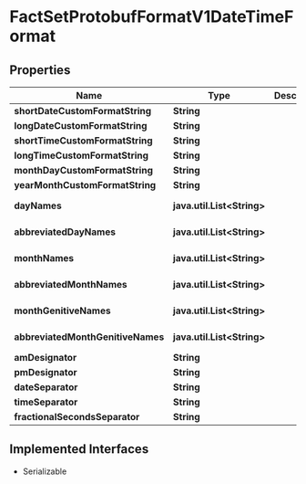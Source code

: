 

# FactSetProtobufFormatV1DateTimeFormat


## Properties

Name | Type | Description | Notes
------------ | ------------- | ------------- | -------------
**shortDateCustomFormatString** | **String** |  |  [optional]
**longDateCustomFormatString** | **String** |  |  [optional]
**shortTimeCustomFormatString** | **String** |  |  [optional]
**longTimeCustomFormatString** | **String** |  |  [optional]
**monthDayCustomFormatString** | **String** |  |  [optional]
**yearMonthCustomFormatString** | **String** |  |  [optional]
**dayNames** | **java.util.List&lt;String&gt;** |  |  [optional] [readonly]
**abbreviatedDayNames** | **java.util.List&lt;String&gt;** |  |  [optional] [readonly]
**monthNames** | **java.util.List&lt;String&gt;** |  |  [optional] [readonly]
**abbreviatedMonthNames** | **java.util.List&lt;String&gt;** |  |  [optional] [readonly]
**monthGenitiveNames** | **java.util.List&lt;String&gt;** |  |  [optional] [readonly]
**abbreviatedMonthGenitiveNames** | **java.util.List&lt;String&gt;** |  |  [optional] [readonly]
**amDesignator** | **String** |  |  [optional]
**pmDesignator** | **String** |  |  [optional]
**dateSeparator** | **String** |  |  [optional]
**timeSeparator** | **String** |  |  [optional]
**fractionalSecondsSeparator** | **String** |  |  [optional]


## Implemented Interfaces

* Serializable


